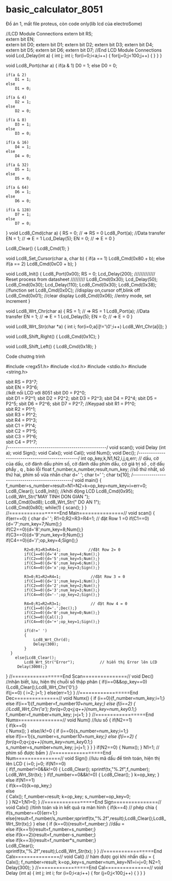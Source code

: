 # basic_calculator_8051
Đồ án 1, mất file proteus, còn code only(lib lcd của electroSome)


//LCD Module Connections
extern bit RS;                                                                   
extern bit EN;                           
extern bit D0;
extern bit D1;
extern bit D2;
extern bit D3;
extern bit D4;
extern bit D5;
extern bit D6;
extern bit D7;
//End LCD Module Connections 
void Lcd_Delay(int a)
{
    int j;
    int i;
    for(i=0;i<a;i++)
    {
        for(j=0;j<100;j++)
        {
        }
    }
}

void Lcd8_Port(char a)
{
	if(a & 1)
		D0 = 1;
	else 
		D0 = 0;
	
	if(a & 2)
		D1 = 1;
	else
		D1 = 0;
	
	if(a & 4)
		D2 = 1;
	else
		D2 = 0;
	
	if(a & 8)
		D3 = 1;
	else
		D3 = 0;
	
	if(a & 16)
		D4 = 1;
	else
		D4 = 0;

	if(a & 32)
		D5 = 1;
	else
		D5 = 0;
	
	if(a & 64)
		D6 = 1;
	else 
		D6 = 0;
	
	if(a & 128)
		D7 = 1;
	else
		D7 = 0;
}
void Lcd8_Cmd(char a)
{ 
  RS = 0;             // => RS = 0
  Lcd8_Port(a);             //Data transfer
  EN  = 1;             // => E = 1
  Lcd_Delay(5);
  EN  = 0;             // => E = 0
}

Lcd8_Clear()
{
	  Lcd8_Cmd(1);
}

void Lcd8_Set_Cursor(char a, char b)
{
	if(a == 1)
	  Lcd8_Cmd(0x80 + b);
	else if(a == 2)
		Lcd8_Cmd(0xC0 + b);
}

void Lcd8_Init()
{
	Lcd8_Port(0x00);
	RS = 0;
	Lcd_Delay(200);
	///////////// Reset process from datasheet /////////
Lcd8_Cmd(0x30);
	Lcd_Delay(50);
Lcd8_Cmd(0x30);
	Lcd_Delay(110);
  Lcd8_Cmd(0x30);
  Lcd8_Cmd(0x38);    //function set
  Lcd8_Cmd(0x0C);    //display on,cursor off,blink off
  Lcd8_Cmd(0x01);    //clear display
  Lcd8_Cmd(0x06);    //entry mode, set increment
}

void Lcd8_Wrt_Chr(char a)
{
   RS = 1;             // => RS = 1
   Lcd8_Port(a);             //Data transfer
   EN  = 1;             // => E = 1
   Lcd_Delay(5);
   EN  = 0;             // => E = 0
}

void Lcd8_Wrt_Str(char *a)
{
	int i;
	for(i=0;a[i]!='\0';i++)
	 Lcd8_Wrt_Chr(a[i]);
}

void Lcd8_Shift_Right()
{
	Lcd8_Cmd(0x1C);
}

void Lcd8_Shift_Left()
{
	Lcd8_Cmd(0x18);
}


Code chương trình 

#include <regx51.h>
#include <lcd.h>
#include <stdio.h>
#include <string.h>

sbit RS = P3^7;                      
sbit EN = P3^6;                     
//kết nối LCD với 8051
sbit D0 = P2^0;                    
sbit D1 = P2^1;
sbit D2 = P2^2;
sbit D3 = P2^3;
sbit D4 = P2^4;
sbit D5 = P2^5;
sbit D6 = P2^6;
sbit D7 = P2^7;
//Keypad 
sbit R1 = P1^0;                   
sbit R2 = P1^1;                   
sbit R3 = P1^2;                   
sbit R4 = P1^3;                   
sbit C1 = P1^4;                   
sbit C2 = P1^5;                   
sbit C3 = P1^6;                   
sbit C4 = P1^7;                   
/------------------------------------------------/
void scan();
void Delay (int a);
void Sign();
void Calx();
void Cal();
void Num();
void Dec();
/------------------------------------------------/
int op_key,k,N1,N2,i,j,q,err; // dấu, cờ của dấu, cờ đánh dấu phím số, cờ đánh dấu phím dấu, cờ giá trị số , cờ dấu phẩy , q , báo lỗi
float f_number,s_number,result,num_key; //số thứ nhất, số thứ hai, phím số vừa nhấn
char d=' ';
char t=' ';
char tx[10];
/------------------------------------------------/
void main()
{
	f_number=s_number=result=N1=N2=k=op_key=num_key=i=err=0;
	Lcd8_Clear();
	Lcd8_Init();                           //khởi động LCD
	Lcd8_Cmd(0x95);
	Lcd8_Wrt_Str("MAY TINH DON GIAN ");   
	Lcd8_Cmd(0xd8);
	Lcd8_Wrt_Str("  DO AN 1");            
	Lcd8_Cmd(0x80);
	while(1)
	{
		scan();
	}
}	
//=================End Main===============//
void scan()
{
	if(err==0)
		{
			char d=' ';
			R1=0;R2=R3=R4=1;             // đặt Row 1 =0
			if(C1==0){d='7';num_key=7;Num();}  
			if(C2==0){d='8';num_key=8;Num();}  
			if(C3==0){d='9';num_key=9;Num();}  
			if(C4==0){d='/';op_key=4;Sign();} 
				             
			R2=0;R1=R3=R4=1;            //đặt Row 2= 0  
			if(C1==0){d='4';num_key=4;Num();}  
			if(C2==0){d='5';num_key=5;Num();}  
			if(C3==0){d='6';num_key=6;Num();}  
			if(C4==0){d='x';op_key=3;Sign();} 
				                  
			R3=0;R1=R2=R4=1;             //đặt Row 3 = 0
			if(C1==0){d='1';num_key=1;Num();}  
			if(C2==0){d='2';num_key=2;Num();}  
			if(C3==0){d='3';num_key=3;Num();}  
			if(C4==0){d='-';op_key=2;Sign();} 
				                        
			R4=0;R1=R2=R3=1;             // đặt Row 4 = 0
			if(C1==0){d='.';Dec();}      
			if(C2==0){d='0';num_key=0;Num();}  
			if(C3==0){Cal();}            
			if(C4==0){d='+';op_key=1;Sign();} 
			                               
			if(d!=' ')
			{
				Lcd8_Wrt_Chr(d);
				Delay(300);
			}
	  }
		else{Lcd8_Clear();   
			Lcd8_Wrt_Str("Error");           // hiển thị Error lên LCD
         Delay(3000);}
	
				 
		
}
//=================End Scan===============//
void Dec()            //nhận biết, lưu, hiện thị chuỗi số thập phân
{
	if(i==0&&op_key==0){Lcd8_Clear();Lcd8_Wrt_Chr('0');}   
	if(j==0)
	{
		i=2;
		j=1;
	}
	else{err=1;}
}
//=================End Dec===============//
void Numx()
{
	if     (i==0){f_number=num_key;i=1;}    
	else if(i==1){f_number=f_number*10+num_key;}
	else if(i==2)
	{
		//Lcd8_Wrt_Chr('a');
		for(q=0;q<j;q++){num_key=num_key*0.1;}
		f_number=f_number+num_key;
		j=j+1;
	}
}
//=================End Numx===============//
void Num() //lưu số
{
	if(N2==1)   
	{
		if(k==0)         
		{
			Numx();
		}
		else//k!=0
		{
			if     (i==0){s_number=num_key;i=1;}   
			else if(i==1){s_number=s_number*10+num_key;} 
			else if(i==2)
			{
				for(q=0;q<j;q++){num_key=num_key*0.1;}  
				s_number=s_number+num_key;
				j=j+1;
			}
		}
	}
	if(N2==0)
	{
		Numx(); 
	}
	N1=1; // phím số được bấm
}
//=================End Num===============//
void Sign()       //lưu mã dấu để tính toán, hiện thị lên LCD
{
	i=0;
	j=0;
	if(N1==0)  
	{
		if(f_number!=0&&k!=0) 
		{
			Lcd8_Clear();
			sprintf(tx,"%.2f",f_number);
			Lcd8_Wrt_Str(tx);
		}
		if(f_number==0&&k!=0)
		{
			Lcd8_Clear();
		}
		k=op_key;
	}
	else if(N1==1)    
	{
		if(k==0){k=op_key;}  
		else 								
		{
			Calx();	
			f_number=result;
			k=op_key;
			s_number=op_key=0;	
		}
	}
	N2=1;N1=0;
}
//=================End Sign===============//
void Calx()       //tính toán và in kết quả ra màn hình 
{
	if(k==4)        // phép chia 
	{
		if(s_number==0){err=1;}
else{result=f_number/s_number;sprintf(tx,"%.2f",result);Lcd8_Clear();Lcd8_Wrt_Str(tx);}
	}
	else
	{
		if     (k==0){result=f_number;}        //dấu =     
		else if(k==1){result=f_number+s_number;}       
		else if(k==2){result=f_number-s_number;}      
		else if(k==3){result=f_number*s_number;}     
		Lcd8_Clear();             
		sprintf(tx,"%.2f",result);Lcd8_Wrt_Str(tx);
	}
}
//=================End Calx===============//
void Cal()  			// hàm được gọi khi nhấn dấu =
{
	Calx();
	f_number=result;
	k=op_key=s_number=num_key=N1=i=j=0;
	N2=1;
	Delay(300);
}
//=================End Cal===============//
void Delay (int a)
{
	int j;
	int i;
	for (i=0;i<a;i++)
	{
		for (j=0;j<100;j++)
		{
		}
	}
}
